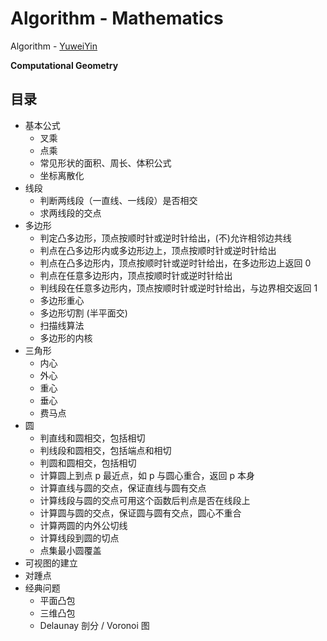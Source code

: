 # Algorithm - Mathematics

Algorithm - [YuweiYin](https://github.com/YuweiYin)

**Computational Geometry**

## 目录

- 基本公式
	- 叉乘
	- 点乘
	- 常见形状的面积、周长、体积公式
	- 坐标离散化
- 线段
	- 判断两线段（一直线、一线段）是否相交
	- 求两线段的交点
- 多边形
	- 判定凸多边形，顶点按顺时针或逆时针给出，(不)允许相邻边共线
	- 判点在凸多边形内或多边形边上，顶点按顺时针或逆时针给出
	- 判点在凸多边形内，顶点按顺时针或逆时针给出，在多边形边上返回 0
	- 判点在任意多边形内，顶点按顺时针或逆时针给出
	- 判线段在任意多边形内，顶点按顺时针或逆时针给出，与边界相交返回 1
	- 多边形重心
	- 多边形切割 (半平面交)
	- 扫描线算法
	- 多边形的内核
- 三角形
	- 内心
	- 外心
	- 重心
	- 垂心
	- 费马点
- 圆
	- 判直线和圆相交，包括相切
	- 判线段和圆相交，包括端点和相切
	- 判圆和圆相交，包括相切
	- 计算圆上到点 p 最近点，如 p 与圆心重合，返回 p 本身
	- 计算直线与圆的交点，保证直线与圆有交点
	- 计算线段与圆的交点可用这个函数后判点是否在线段上
	- 计算圆与圆的交点，保证圆与圆有交点，圆心不重合
	- 计算两圆的内外公切线
	- 计算线段到圆的切点
	- 点集最小圆覆盖
- 可视图的建立
- 对踵点
- 经典问题
	- 平面凸包
	- 三维凸包
	- Delaunay 剖分 / Voronoi 图
